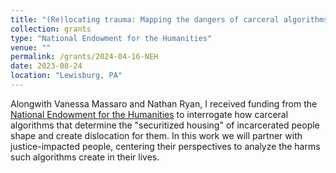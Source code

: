 ```yaml
---
title: "(Re)locating trauma: Mapping the dangers of carceral algorithms through stories of incarceration "
collection: grants
type: "National Endowment for the Humanities"
venue: ""
permalink: /grants/2024-04-16-NEH
date: 2023-08-24
location: "Lewisburg, PA"
---
```



Alongwith Vanessa Massaro and Nathan Ryan, I received funding from the [National Endowment for the Humanities](https://www.neh.gov/blog/announcing-new-odh-awards-april-2024) to interrogate how carceral algorithms that determine the "securitized housing" of incarcerated people shape and create dislocation for them. In this work we will partner with justice-impacted people, centering their perspectives to analyze the harms such algorithms create in their lives.
